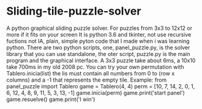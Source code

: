 # Sliding-tile-puzzle-solver
A python graphical  sliding puzzle solver. For puzzles from 3x3 to 12x12 or more if it fits on your screen 
It is python 3.6 and tkinter, not use recursive fuctions not IA, plain, simple pyton code that I made when 
i was learning python.
There are two python scripts, one, panel_puzzle.py, is the solver library that you can use standalone, the oter script, puzzle.py is the main program and the graphical interface.
A 3x3 puzzle take about 6ms, a 10x10 take 700ms in my old 2008 pc.
You can try your own permutation with Tablero.inicia(list) the lis must contain all numbers from 0 to (row x columns) and a -1 that represents the empty tile. 
Example:
from panel_puzzle import Tablero
game = Tablero(4, 4)
perm = [10, 7, 14, 2, 0, 1, 6, 12, 4, 8, 9, 11, 5, 3, 13, -1]
game.inicia(perm)
game.print('start panel')
game.resuelve()
game.print('I win')

